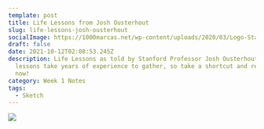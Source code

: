 ```yaml
---
template: post
title: Life Lessons from Josh Ousterhout
slug: life-lessons-josh-ousterhout
socialImage: https://1000marcas.net/wp-content/uploads/2020/03/Logo-Stanford.png
draft: false
date: 2021-10-12T02:08:53.245Z
description: Life Lessons as told by Stanford Professor Josh Ousterhout. These
  lessons take years of experience to gather, so take a shortcut and read them
  now!
category: Week 1 Notes
tags:
  - Sketch
---
```

![](/media/life-lessons-from-josh-ousterhout.jpg)